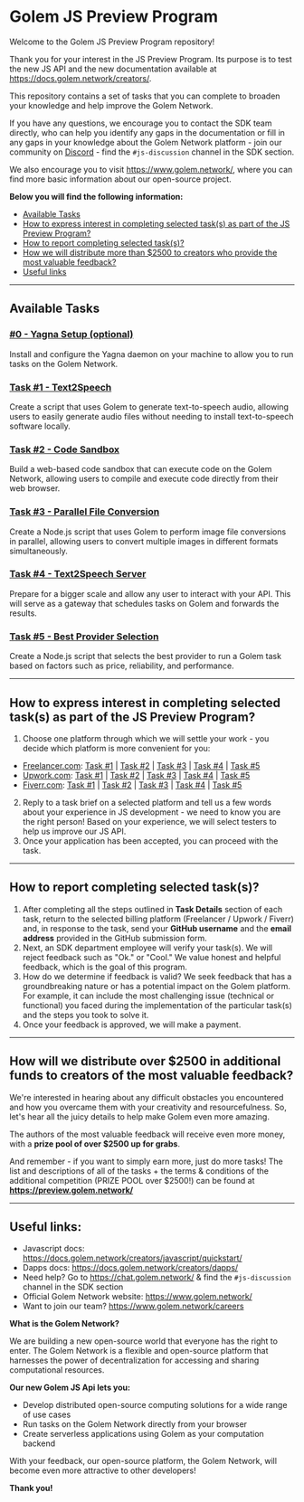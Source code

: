 # Golem JS Preview Program

Welcome to the Golem JS Preview Program repository! 

Thank you for your interest in the JS Preview Program. Its purpose is to test the new JS API and the new documentation 
available at https://docs.golem.network/creators/. 

This repository contains a set of tasks that you can complete to broaden your knowledge and help improve the Golem Network. 

If you have any questions, we encourage you to contact the SDK team directly, who can help you identify any gaps 
in the documentation or fill in any gaps in your knowledge about the Golem Network platform - join our community on 
[Discord](https://chat.golem.network/) - find the `#js-discussion` channel in the SDK section. 

We also encourage you to visit https://www.golem.network/, where you can find more basic information about our open-source project.

**Below you will find the following information:**

- [Available Tasks](#available-tasks)
- [How to express interest in completing selected task(s) as part of the JS Preview Program?](#how-to-express-interest-in-completing-selected-task--s--as-part-of-the-js-preview-program)
- [How to report completing selected task(s)?](#how-to-report-completing-selected-task--s--)
- [How we will distribute more than $2500 to creators who provide the most valuable feedback?](#how-will-we-distribute-over-2500-in-additional-funds-to-creators-of-the-most-valuable-feedback)
- [Useful links](#useful-links-)

---

## Available Tasks

### [#0 - Yagna Setup (optional)](tasks%2F0-yagna-setup)
Install and configure the Yagna daemon on your machine to allow you to run tasks on the Golem Network.

### [Task #1 - Text2Speech](tasks%2F1-text-2-speech)
Create a script that uses Golem to generate text-to-speech audio, allowing users to easily generate audio files without needing to install text-to-speech software locally. 

### [Task #2 - Code Sandbox](tasks%2F2-code-sandbox)
Build a web-based code sandbox that can execute code on the Golem Network, allowing users to compile and execute code directly from their web browser.

### [Task #3 - Parallel File Conversion](tasks%2F3-parallel-file-conversion)
Create a Node.js script that uses Golem to perform image file conversions in parallel, allowing users to convert multiple images in different formats simultaneously.

### [Task #4 - Text2Speech Server](tasks%2F4-text-2-speech-server)
Prepare for a bigger scale and allow any user to interact with your API. This will serve as a gateway that schedules tasks on Golem and forwards the results. 

### [Task #5 - Best Provider Selection](tasks%2F5-best-provider-selection)
Create a Node.js script that selects the best provider to run a Golem task based on factors such as price, reliability, and performance. 

---

## How to express interest in completing selected task(s) as part of the JS Preview Program?

1. Choose one platform through which we will settle your work - you decide which platform is more convenient for you:
  - [Freelancer.com](https://freelancer.com): [Task #1](#) | [Task #2](#) | [Task #3](#) | [Task #4](#) | [Task #5](#)
  - [Upwork.com](https://upwork.com): [Task #1](#) | [Task #2](#) | [Task #3](#) | [Task #4](#) | [Task #5](#)
  - [Fiverr.com](https://fiverr.com): [Task #1](#) | [Task #2](#) | [Task #3](#) | [Task #4](#) | [Task #5](#)

2. Reply to a task brief on a selected platform and tell us a few words about your experience in JS development - we need to know you are the right person! Based on your experience, we will select testers to help us improve our JS API.
3. Once your application has been accepted, you can proceed with the task.

---

## How to report completing selected task(s)?

1. After completing all the steps outlined in **Task Details** section of each task, return to the selected billing platform (Freelancer / Upwork / Fiverr) and, in response to the task, send your **GitHub username** and the **email address** provided in the GitHub submission form.
2. Next, an SDK department employee will verify your task(s). We will reject feedback such as "Ok." or "Cool." We value honest and helpful feedback, which is the goal of this program.
3. How do we determine if feedback is valid? We seek feedback that has a groundbreaking nature or has a potential impact on the Golem platform. For example, it can include the most challenging issue (technical or functional) you faced during the implementation of the particular task(s) and the steps you took to solve it.
4. Once your feedback is approved, we will make a payment.

---

## How will we distribute over $2500 in additional funds to creators of the most valuable feedback?

We're interested in hearing about any difficult obstacles you encountered and how you overcame them with your creativity 
and resourcefulness. So, let's hear all the juicy details to help make Golem even more amazing. 

The authors of the most valuable feedback will receive even more money, with a **prize pool of over $2500 up for grabs**.

And remember - if you want to simply earn more, just do more tasks! 
The list and descriptions of all of the tasks + the terms & conditions of the additional competition (PRIZE POOL over $2500!) 
can be found at **https://preview.golem.network/**

---

## Useful links:

- Javascript docs: https://docs.golem.network/creators/javascript/quickstart/
- Dapps docs: https://docs.golem.network/creators/dapps/ 
- Need help? Go to https://chat.golem.network/ & find the `#js-discussion` channel in the SDK section
- Official Golem Network website: https://www.golem.network/
- Want to join our team? https://www.golem.network/careers 

**What is the Golem Network?**

We are building a new open-source world that everyone has the right to enter. 
The Golem Network is a flexible and open-source platform that harnesses the power of decentralization for 
accessing and sharing computational resources.

**Our new Golem JS Api lets you:**

- Develop distributed open-source computing solutions for a wide range of use cases
- Run tasks on the Golem Network directly from your browser
- Create serverless applications using Golem as your computation backend

With your feedback, our open-source platform, the Golem Network, will become even more attractive to other developers! 

**Thank you!**
